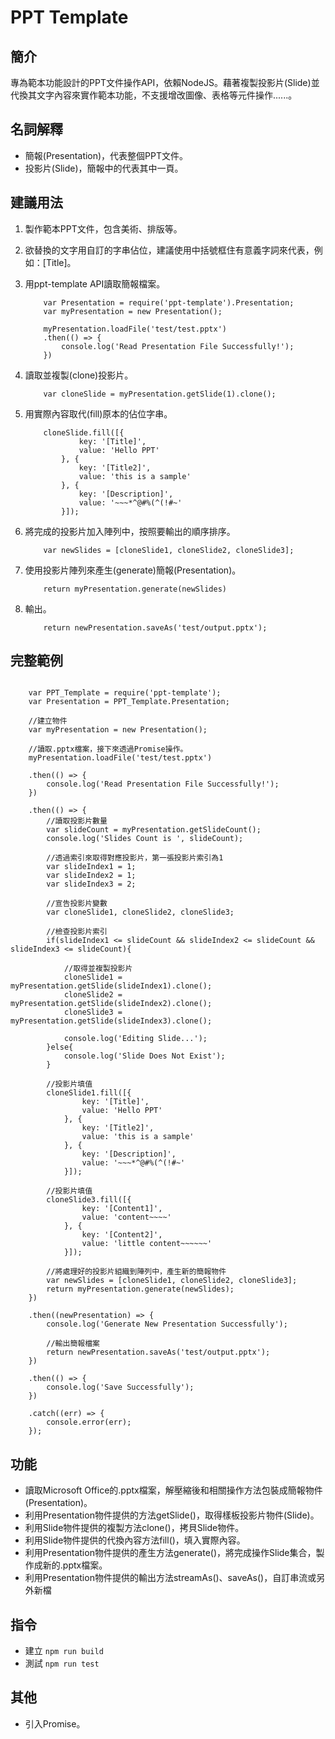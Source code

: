 # PPT Template

## 簡介
專為範本功能設計的PPT文件操作API，依賴NodeJS。藉著複製投影片(Slide)並代換其文字內容來實作範本功能，不支援增改圖像、表格等元件操作......。

## 名詞解釋
- 簡報(Presentation)，代表整個PPT文件。
- 投影片(Slide)，簡報中的代表其中一頁。

## 建議用法
1. 製作範本PPT文件，包含美術、排版等。
2. 欲替換的文字用自訂的字串佔位，建議使用中括號框住有意義字詞來代表，例如：[Title]。
3. 用ppt-template API讀取簡報檔案。
    ```
        var Presentation = require('ppt-template').Presentation;
        var myPresentation = new Presentation();
        
        myPresentation.loadFile('test/test.pptx')
        .then(() => {
            console.log('Read Presentation File Successfully!');
        })

    ```
4. 讀取並複製(clone)投影片。
    ```
        var cloneSlide = myPresentation.getSlide(1).clone();
    ```
5. 用實際內容取代(fill)原本的佔位字串。
    ```
        cloneSlide.fill([{
                key: '[Title]',
                value: 'Hello PPT'
            }, {
                key: '[Title2]',
                value: 'this is a sample'
            }, {
                key: '[Description]',
                value: '~~~*^@#%(^(!#~'
            }]);
    ```

6. 將完成的投影片加入陣列中，按照要輸出的順序排序。
    ```
        var newSlides = [cloneSlide1, cloneSlide2, cloneSlide3];
    ```

7. 使用投影片陣列來產生(generate)簡報(Presentation)。
    ```
        return myPresentation.generate(newSlides)
    ```

8. 輸出。
    ```
        return newPresentation.saveAs('test/output.pptx');
    ```

## 完整範例
```

    var PPT_Template = require('ppt-template');
    var Presentation = PPT_Template.Presentation;

    //建立物件
    var myPresentation = new Presentation();

    //讀取.pptx檔案，接下來透過Promise操作。
    myPresentation.loadFile('test/test.pptx')

    .then(() => {
        console.log('Read Presentation File Successfully!');
    })

    .then(() => {
        //讀取投影片數量
        var slideCount = myPresentation.getSlideCount();
        console.log('Slides Count is ', slideCount);

        //透過索引來取得對應投影片，第一張投影片索引為1
        var slideIndex1 = 1;
        var slideIndex2 = 1;
        var slideIndex3 = 2;

        //宣告投影片變數
        var cloneSlide1, cloneSlide2, cloneSlide3;

        //檢查投影片索引
        if(slideIndex1 <= slideCount && slideIndex2 <= slideCount && slideIndex3 <= slideCount){
            
            //取得並複製投影片
            cloneSlide1 = myPresentation.getSlide(slideIndex1).clone();
            cloneSlide2 = myPresentation.getSlide(slideIndex2).clone();
            cloneSlide3 = myPresentation.getSlide(slideIndex3).clone();

            console.log('Editing Slide...');
        }else{
            console.log('Slide Does Not Exist');
        }

        //投影片填值
        cloneSlide1.fill([{
                key: '[Title]',
                value: 'Hello PPT'
            }, {
                key: '[Title2]',
                value: 'this is a sample'
            }, {
                key: '[Description]',
                value: '~~~*^@#%(^(!#~'
            }]);

        //投影片填值
        cloneSlide3.fill([{
                key: '[Content1]',
                value: 'content~~~~'
            }, {
                key: '[Content2]',
                value: 'little content~~~~~~'
            }]);

        //將處理好的投影片組織到陣列中，產生新的簡報物件
        var newSlides = [cloneSlide1, cloneSlide2, cloneSlide3];
        return myPresentation.generate(newSlides);
    })

    .then((newPresentation) => {
        console.log('Generate New Presentation Successfully');

        //輸出簡報檔案
        return newPresentation.saveAs('test/output.pptx');
    })

    .then(() => {
        console.log('Save Successfully');
    })

    .catch((err) => {
        console.error(err);
    });
```

## 功能
- 讀取Microsoft Office的.pptx檔案，解壓縮後和相關操作方法包裝成簡報物件(Presentation)。
- 利用Presentation物件提供的方法getSlide()，取得樣板投影片物件(Slide)。
- 利用Slide物件提供的複製方法clone()，拷貝Slide物件。
- 利用Slide物件提供的代換內容方法fill()，填入實際內容。
- 利用Presentation物件提供的產生方法generate()，將完成操作Slide集合，製作成新的.pptx檔案。
- 利用Presentation物件提供的輸出方法streamAs()、saveAs()，自訂串流或另外新檔

## 指令
- 建立 
``` npm run build ```
- 測試
``` npm run test ```

## 其他
- 引入Promise。